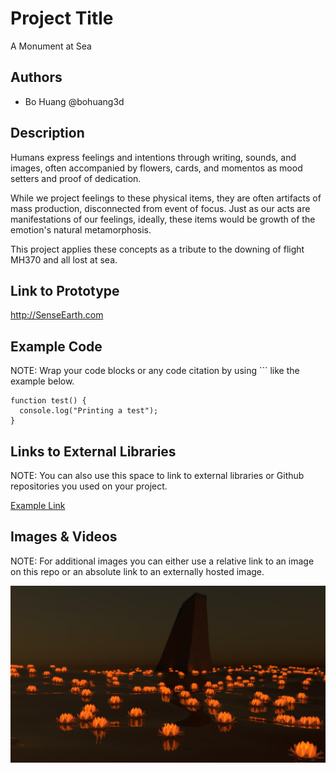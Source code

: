 # Project Title
A Monument at Sea

## Authors
- Bo Huang @bohuang3d

## Description
Humans express feelings and intentions through writing, sounds, and images, often accompanied by flowers, cards, and momentos as mood setters and proof of dedication.

While we project feelings to these physical items, they are often artifacts of mass production, disconnected from event of focus. Just as our acts are manifestations of our feelings, ideally, these items would be growth of the emotion's natural metamorphosis.

This project applies these concepts as a tribute to the downing of flight MH370 and all lost at sea.


## Link to Prototype
http://SenseEarth.com


## Example Code
NOTE: Wrap your code blocks or any code citation by using ``` like the example below.
```
function test() {
  console.log("Printing a test");
}
```
## Links to External Libraries
 NOTE: You can also use this space to link to external libraries or Github repositories you used on your project.

[Example Link](http://www.google.com "Example Link")

## Images & Videos
NOTE: For additional images you can either use a relative link to an image on this repo or an absolute link to an externally hosted image.

![Example Image](project_images/cover.jpg?raw=true "Example Image")